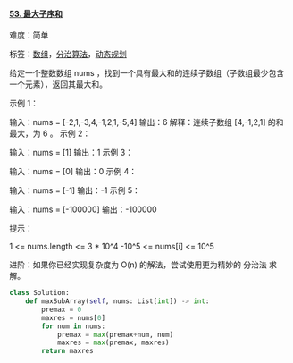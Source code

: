 #### [53. 最大子序和](https://leetcode-cn.com/problems/maximum-subarray/)

难度：简单

标签：[数组](../原理/数组.md)，[分治算法](../原理/分治算法.md)，[动态规划](../原理/动态规划.md)

给定一个整数数组 nums ，找到一个具有最大和的连续子数组（子数组最少包含一个元素），返回其最大和。



示例 1：

输入：nums = [-2,1,-3,4,-1,2,1,-5,4]
输出：6
解释：连续子数组 [4,-1,2,1] 的和最大，为 6 。
示例 2：

输入：nums = [1]
输出：1
示例 3：

输入：nums = [0]
输出：0
示例 4：

输入：nums = [-1]
输出：-1
示例 5：

输入：nums = [-100000]
输出：-100000


提示：

1 <= nums.length <= 3 * 10^4
-10^5 <= nums[i] <= 10^5


进阶：如果你已经实现复杂度为 O(n) 的解法，尝试使用更为精妙的 分治法 求解。

```python
class Solution:
    def maxSubArray(self, nums: List[int]) -> int:
        premax = 0
        maxres = nums[0]
        for num in nums:
            premax = max(premax+num, num)
            maxres = max(premax, maxres)
        return maxres
```

